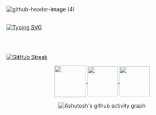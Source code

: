 ![github-header-image (4)](https://github.com/user-attachments/assets/c47a59e0-e115-41b6-b35f-176f0c7fe601)
<br>
<br>

[![Typing SVG](https://jay-website-personal-65b76d6e8318.herokuapp.com?font=Fira+Code&pause=1000&color=6013F7&random=false&width=435&lines=Welcom%3A;Hello%2C+My+name+is+Ingrid;I+am+25+years+old;I+am+from+Brazil;I+am+a+data+science+student)](https://git.io/typing-svg)

<br>
<br>

<div aling= "center">
	
[![GitHub Streak](https://github-readme-streak-stats.herokuapp.com?user=YndiGUID&theme=violet-punch&date_format=j%2Fn%5B%2FY%5D&card_width=850)](https://git.io/streak-stats)
</div>

<div align="center"> 
<a href="https://instagram.com/YndiGuid" target="_blank">
<img align="center" height="84" width="84" src="https://github.com/carolbarbosa101/carolbarbosa101/assets/44561610/88a3dd4d-f85e-4141-af09-a2667d81df5b">
</a>


<a href="santosingrid2409@gmail.com">
<img align="center"  height="80" width="80" src="https://github.com/carolbarbosa101/carolbarbosa101/assets/44561610/2856fdde-3200-4398-8290-a0e45d3a35a0">
</a>


<a  href="https://www.linkedin.com/in/ingrid-santos-63460aab/" target=_blank>
<img align="center"  height="80" width="80" src="https://github.com/carolbarbosa101/carolbarbosa101/assets/44561610/bc26a6f8-f0d3-4f15-82e1-55680c48f269">
</a>

</div>


<div align="center" >
   
![Ashutosh's github activity graph](https://ssr-contributions-svg.vercel.app/_/YndiGUID?chart=3dbar&gap=0.6&scale=2&flatten=2&animation=wave&animation_duration=1&animation_delay=0.05&animation_amplitude=20&animation_frequency=0.5&animation_wave_center=10_0&format=svg&weeks=30&theme=purple) 

</div>
